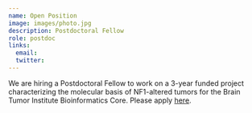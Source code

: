 ```yaml
---
name: Open Position
image: images/photo.jpg
description: Postdoctoral Fellow
role: postdoc
links:
  email: 
  twitter: 
---
```


We are hiring a Postdoctoral Fellow to work on a 3-year funded project characterizing the molecular basis of NF1-altered tumors for the Brain Tumor Institute Bioinformatics Core. Please apply [here](https://bit.ly/bti-postdoc).